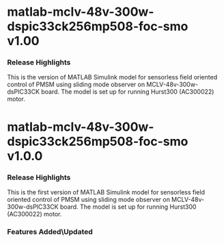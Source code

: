 # matlab-mclv-48v-300w-dspic33ck256mp508-foc-smo v1.00
### Release Highlights
This is the version of MATLAB Simulink model for sensorless field oriented control of PMSM using sliding mode observer on MCLV-48v-300w-dsPIC33CK board.
The model is set up for running Hurst300 (AC300022) motor.

# matlab-mclv-48v-300w-dspic33ck256mp508-foc-smo v1.0.0
### Release Highlights
This is the first version of MATLAB Simulink model for sensorless field oriented control of PMSM using sliding mode observer on MCLV-48v-300w-dsPIC33CK board.
The model is set up for running Hurst300 (AC300022) motor.

### Features Added\Updated



